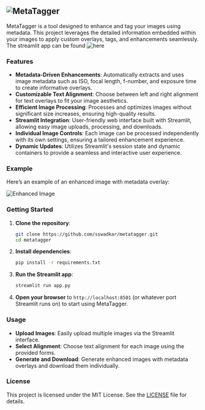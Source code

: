 ## ![MetaTagger](https://metatagger.streamlit.app/)

MetaTagger is a tool designed to enhance and tag your images using metadata. This project leverages the detailed information embedded within your images to apply custom overlays, tags, and enhancements seamlessly. The streamlit app can be found ![here](https://metatagger.streamlit.app/)

### Features

- **Metadata-Driven Enhancements**: Automatically extracts and uses image metadata such as ISO, focal length, f-number, and exposure time to create informative overlays.
- **Customizable Text Alignment**: Choose between left and right alignment for text overlays to fit your image aesthetics.
- **Efficient Image Processing**: Processes and optimizes images without significant size increases, ensuring high-quality results.
- **Streamlit Integration**: User-friendly web interface built with Streamlit, allowing easy image uploads, processing, and downloads.
- **Individual Image Controls**: Each image can be processed independently with its own settings, ensuring a tailored enhancement experience.
- **Dynamic Updates**: Utilizes Streamlit's session state and dynamic containers to provide a seamless and interactive user experience.

### Example

Here’s an example of an enhanced image with metadata overlay:

![Enhanced Image](example_tagged_image.jpeg)

### Getting Started

1. **Clone the repository**:
   ```bash
   git clone https://github.com/sswadkar/metatagger.git
   cd metatagger
   ```

2. **Install dependencies**:
   ```bash
   pip install -r requirements.txt
   ```

3. **Run the Streamlit app**:
   ```bash
   streamlit run app.py
   ```

4. **Open your browser** to `http://localhost:8501` (or whatever port Streamlit runs on) to start using MetaTagger.

### Usage

- **Upload Images**: Easily upload multiple images via the Streamlit interface.
- **Select Alignment**: Choose text alignment for each image using the provided forms.
- **Generate and Download**: Generate enhanced images with metadata overlays and download them individually.

### License

This project is licensed under the MIT License. See the [LICENSE](LICENSE) file for details.